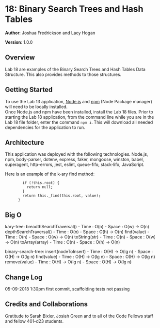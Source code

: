 # 18: Binary Search Trees and Hash Tables

**Author**: Joshua Fredrickson and Lacy Hogan

**Version**: 1.0.0 

## Overview
Lab 18 are examples of the Binary Search Trees and Hash Tables Data Structure.  This also 
provides methods to those structures.

## Getting Started
To use the Lab 13 application, [Node.js](https://nodejs.org/en/) and [npm](https://www.npmjs.com/) 
(Node Package manager) will need to be locally installed.  
Once Node.js and npm  have been installed, install the Lab 18 files.  Prior to starting the Lab 18
application, from the command line while you are in the Lab 18 file folder, enter the command 
`npm i`.  This will download all needed dependencies for the application to run.   
## Architecture
This application was deployed with the following technologies.
Node.js, npm, body-parser, dotenv, express, faker, mongoose, winston, babel, superagent, 
http-errors, jest, eslint, queue-fifo, stack-lifo, JavaScript.

Here is an example of the k-ary find method:
```` find(value) {
        if (!this.root) {
          return null;
        }
        return this._find(this.root, value);
      } 
````

## Big O
kary-tree:
breadthSearchTraversal() - Time : O(n)
                         - Space : O(w) -> O(n)
depthSearchTraversal() - Time : O(n)
                       - Space : O(h) -> O(n)
find(value) - Time : O(n)
            - Space : O(w) -> O(n)
toString(str) - Time : O(n)
              - Space : O(w) -> O(n)
toArray(array) - Time : O(n)
               - Space : O(h) -> O(n)

binary-search-tree:
insert(nodeToInsert) - Time : O(H) -> O(lg n)
                     - Space : O(H) -> O(lg n)
find(value) - Time : O(H) -> O(lg n)
            - Space : O(H) -> O(lg n)
remove(value) - Time : O(H) -> O(lg n)
              - Space : O(H) -> O(lg n)

## Change Log 
05-09-2018  1:30pm  first commit, scaffolding tests not passing

## Credits and Collaborations
Gratitude to Sarah Bixler, Josiah Green and to all of the Code Fellows staff and fellow 401-d23 
students.
